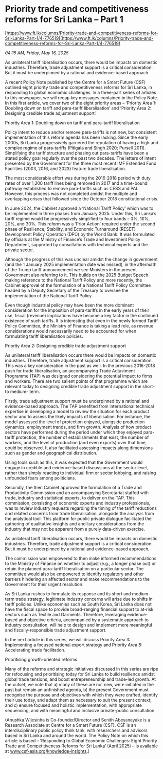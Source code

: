 # Priority trade and competitiveness reforms for Sri Lanka – Part 1

[https://www.ft.lk/columns/Priority-trade-and-competitiveness-reforms-for-Sri-Lanka-Part-1/4-776519](https://www.ft.lk/columns/Priority-trade-and-competitiveness-reforms-for-Sri-Lanka-Part-1/4-776519)

*04:16 AM, Friday, May 16, 2025*

As unilateral tariff liberalisation occurs, there would be impacts on domestic industries. Therefore, trade adjustment support is a critical consideration. But it must be underpinned by a rational and evidence-based approach

A recent Policy Note published by the Centre for a Smart Future (CSF) outlined eight priority trade and competitiveness reforms for Sri Lanka, in responding to global economic challenges. In a three-part series of articles to this newspaper, we will recap key messages contained in the Policy Note. In this first article, we cover two of the eight priority areas – ‘Priority Area 1: Doubling down on tariff and para-tariff liberalisation’ and ‘Priority Area 2: Designing credible trade adjustment support’.

Priority Area 1: Doubling down on tariff and para-tariff liberalisation

Policy intent to reduce and/or remove para-tariffs is not new, but consistent implementation of this reform agenda has been lacking. Since the early 2000s, Sri Lanka progressively garnered the reputation of having a high and complex regime of para-tariffs (Pitigala and Singh 2020; Pursell 2011). Simplifying the tariff structure and phasing out para-tariffs have been a stated policy goal regularly over the past two decades. The letters of intent presented by the Government for the three most recent IMF Extended Fund Facilities (2003, 2016, and 2023) feature trade liberalisation.

The most considerable effort was during the 2016-2018 period with duty rates of over 1,200 tariff lines being removed in 2017 and a time-bound pathway established to remove para-tariffs such as CESS and PAL. However, this process was not completed amidst the multiple and overlapping crises that followed since the October 2018 constitutional crisis.

In June 2024, the Cabinet approved a ‘National Tariff Policy’ which was to be implemented in three phases from January 2025. Under this, Sri Lanka’s tariff regime would be progressively simplified to four bands – 0%, 10%, 20%, and 30%. This reform was a ‘Prior Action’ required under the second phase of Resilience, Stability, and Economic Turnaround (RESET) Development Policy Operation (DPO) by the World Bank. It was formulated by officials at the Ministry of Finance’s Trade and Investment Policy Department, supported by consultations with technical experts and the private sector.

Although the progress of this was unclear amidst the change in government (and the 1 January 2025 implementation date was missed), in the aftermath of the Trump tariff announcement we see Ministers in the present Government also referring to it. This builds on the 2025 Budget Speech making reference to the National Tariff Policy and more recently, the Cabinet approval of the formulation of a National Tariff Policy Committee headed by a Deputy Secretary of the Treasury to oversee the implementation of the National Tariff Policy.

Even though industrial policy may have been the more dominant consideration for the imposition of para-tariffs in the early years of their use, fiscal (revenue) implications have become a key factor in the continued existence of such tariffs. It is interesting that even in the newly formed Tariff Policy Committee, the Ministry of Finance is taking a lead role, as revenue considerations would necessarily need to be accounted for when formulating tariff liberalisation policies.

Priority Area 2: Designing credible trade adjustment support

As unilateral tariff liberalisation occurs there would be impacts on domestic industries. Therefore, trade adjustment support is a critical consideration. This was a key consideration in the past as well. In the previous 2016-2018 push for trade liberalisation, an accompanying Trade Adjustment Programme (TAP) was designed considering the potential impact to firms and workers. There are two salient points of that programme which are relevant today to designing credible trade adjustment support in the short- to medium- term.

Firstly, trade adjustment support must be underpinned by a rational and evidence-based approach. The TAP benefited from international technical expertise in developing a model to review the situation for each product sector and to assess the likely impacts of liberalisation. For instance, the model assessed the level of protection enjoyed, alongside production dynamics, employment trends, and firm growth. Analysis of how product sectors have performed during the period under which they enjoyed para-tariff protection, the number of establishments that exist, the number of workers, and the level of production (and even exports) over that time, could be observed. It also facilitated assessing impacts along dimensions such as gender and geographical distribution.

Using tools such as this, it was expected that the Government would engage in credible and evidence-based discussions at the sector level, rather than simply reacting to individual firm or sector lobbying, and raising unfounded fears among politicians.

Secondly, the then Cabinet approved the formulation of a Trade and Productivity Commission and an accompanying Secretariat staffed with trade, industry and statistical experts, to deliver on the TAP. This commission, consisting of economic experts and industry professionals, was to review industry requests regarding the timing of the tariff reductions and related concerns from trade liberalisation, alongside the analysis from the analytical tool. This platform for public private dialogue facilitated the gathering of qualitative insights and ancillary considerations from the industry that may not be apparent from a purely data-driven exercise.

As unilateral tariff liberalisation occurs, there would be impacts on domestic industries. Therefore, trade adjustment support is a critical consideration. But it must be underpinned by a rational and evidence-based approach.

The commission was empowered to then make informed recommendations to the Ministry of Finance on whether to adjust (e.g., a longer phase out) or retain the planned para-tariff liberalisation on a particular sector. The committee would also be empowered to identify regulatory and other barriers hindering an affected sector and make recommendations to the Government for their urgent resolution.

As Sri Lanka rushes to formulate its response and its short and medium-term trade strategy, legitimate industry concerns will arise due to shifts in tariff policies. Unlike economies such as South Korea, Sri Lanka does not have the fiscal space to provide broad-ranging financial support to at-risk sectors such as Textile and Garments. Therefore, leveraging evidence-based and objective criteria, accompanied by a systematic approach to industry consultation, will help to design and implement more meaningful and fiscally-responsible trade adjustment support.

In the next article in this series, we will discuss Priority Area 3: Implementing a focused national export strategy and Priority Area 8: Accelerating trade facilitation.

Prioritising growth-oriented reforms

Many of the reforms and strategic initiatives discussed in this series are ripe for refocusing and prioritising today for Sri Lanka to build resilience amidst global trade tensions, and boost entrepreneurship and trade-led growth. At the outset, we note that a) many of these are not new, were initiated in the past but remain an unfinished agenda, b) the present Government must recognise the purpose and objectives with which they were crafted, identify their use today, and adapt them as necessary to suit the present context; and c) ensure focused and holistic implementation, with appropriate sequencing, and with meaningful and inclusive private-public consultation.

(Anushka Wijesinha is Co-founder/Director and Senith Abeyanayake is a Research Associate at Centre for a Smart Future (CSF). CSF is an interdisciplinary public policy think tank, with researchers and advisors based in Sri Lanka and around the world. The Policy Note on which this article is based – ‘Responding to Global Economic Challenges: Eight Priority Trade and Competitiveness Reforms for Sri Lanka’ (April 2025) – is available at www.csf-asia.org/knowledge-insights.)


